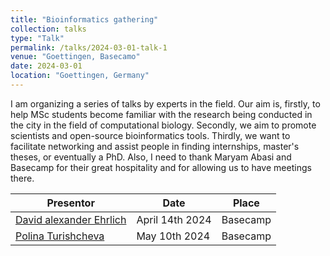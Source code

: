 ```yaml
---
title: "Bioinformatics gathering"
collection: talks
type: "Talk"
permalink: /talks/2024-03-01-talk-1
venue: "Goettingen, Basecamo"
date: 2024-03-01
location: "Goettingen, Germany"
---
```


I am organizing a series of talks by experts in the field. Our aim is, firstly, to help MSc students become familiar with the research being conducted in the city in the field of computational biology. Secondly, we aim to promote scientists and open-source bioinformatics tools. Thirdly, we want to facilitate networking and assist people in finding internships, master's theses, or eventually a PhD.
Also, I need to thank Maryam Abasi and Basecamp for their great hospitality and for allowing us to have meetings there.

| Presentor |  Date |  Place |
|----------|----------|----------|
| [David alexander Ehrlich](https://www.ds.mpg.de/person/106938)| April 14th 2024 | Basecamp |
| [Polina Turishcheva](https://github.com/pollytur)| May 10th 2024 | Basecamp |
